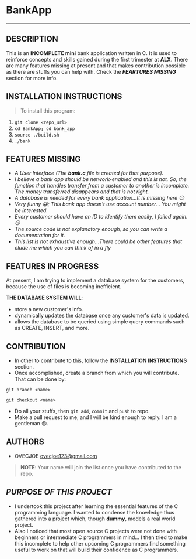 # BankApp

---

## DESCRIPTION

This is an **INCOMPLETE mini** bank application written in C. It is used to reinforce concepts and skills gained during the first trimester at **ALX**. There are many features missing at present and that makes contribution possible as there are stuffs you can help with. Check the **_FEARTURES MISSING_** section for more info.

## INSTALLATION INSTRUCTIONS

> To install this program:

1. `git clone <repo_url>`
2. `cd BankApp; cd bank_app`
3. `source ./build.sh`
4. `./bank`

## FEATURES MISSING

- _A User Interface (The **bank.c** file is created for that purpose)._
- _I believe a bank app should be network-enabled and this is not. So, the function that handles transfer from a customer to another is incomplete. The money transferred disappears and that is not right._
- _A database is needed for every bank application...It is missing here :wink:_
- _Very funny :grinning:; This bank app doesn't use account number... You might be interested._
- _Every customer should have an ID to identify them easily, I failed again.:smirk:_
- _The source code is not explanatory enough, so you can write a documentation for it._
- _This list is not exhaustive enough...There could be other features that elude me which you can think of in a fly_

## FEATURES IN PROGRESS

At present, I am trying to implement a database system for the customers, because the use of files
is becoming inefficient.

**THE DATABASE SYSTEM WILL**:

- store a new customer's info.
- dynamically updates the database once any customer's data is updated.
- allows the database to be queried using simple query commands such as CREATE, INSERT, and more.

## CONTRIBUTION

- In other to contribute to this, follow the **INSTALLATION INSTRUCTIONS** section.
- Once accomplished, create a branch from which you will contribute. That can be done by:

```
git branch <name>

git checkout <name>
```

- Do all your stuffs, then `git add`, `commit` and `push` to repo.
- Make a pull request to me, and I will be kind enough to reply. I am a gentleman :smiley:.

## AUTHORS

- OVECJOE <ovecjoe123@gmail.com>

> **NOTE**: Your name will join the list once you have contributed to the repo.

## _PURPOSE OF THIS PROJECT_

- I undertook this project after learning the essential features of the C programming language.
I wanted to condense the knowledge thus gathered into a project which, though **dummy**, models
a real world project.
- Also I noticed that most open source C projects were not done with beginners or intermediate C
programmers in mind... I then tried to make this incomplete to help other upcoming C programmers
find something useful to work on that will build their confidence as C programmers.
